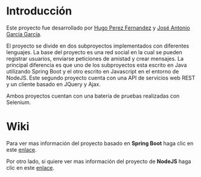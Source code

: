 # Introducción #

Este proyecto fue desarrollado por [Hugo Perez Fernandez](https://github.com/Llambi) y [José Antonio García García](https://github.com/MrKarrter).

El proyecto se divide en dos subproyectos implementados con diferentes lenguajes. La base del proyecto es una red social en la cual se pueden registrar usuarios, enviarse peticiones de amistad y crear mensajes. La principal diferencia es que uno de los subproyectos esta escrito en Java utilizando Spring Boot y el otro escrito en Javascript en el entorno de NodeJS. Este segundo proyecto cuenta con una API de servicios web REST y un cliente basado en JQuery y Ajax.

Ambos proyectos cuentan con una bateria de pruebas realizadas con Selenium.

# Wiki #

Para ver mas información del proyecto basado en **Spring Boot** haga clic en este [enlace](https://github.com/MrKarrter/RedSocial/wiki/RedSocialSpring).

Por otro lado, si quiere ver mas información del proyecto de **NodeJS** haga clic en este [enlace](https://github.com/MrKarrter/RedSocial/wiki/RedSocialNode).

